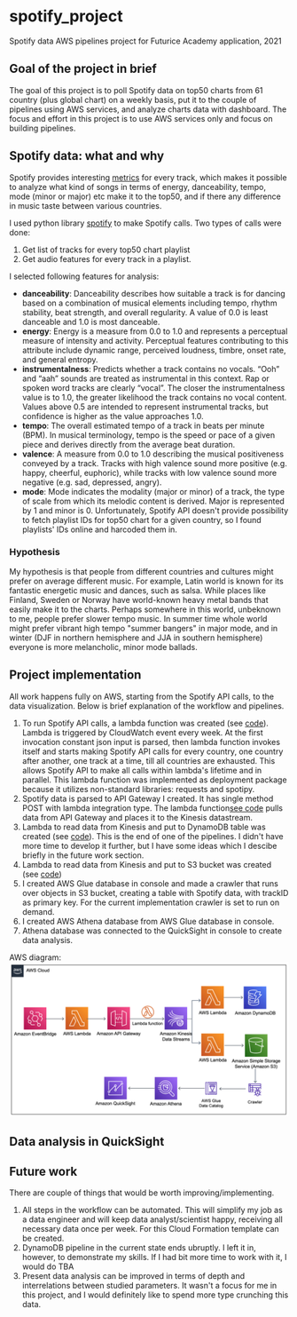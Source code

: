 # spotify_project
Spotify data AWS pipelines project for Futurice Academy application, 2021

## Goal of the project in brief
The goal of this project is to poll Spotify data on top50 charts from 61 country (plus global chart) on a weekly basis, put it to the couple of pipelines using AWS services, and analyze charts data with dashboard. The focus and effort in this project is to use AWS services only and focus on building pipelines.

## Spotify data: what and why
Spotify provides interesting [metrics](https://developer.spotify.com/documentation/web-api/reference/#object-audiofeaturesobject) for every track, which makes it possible to analyze what kind of songs in terms of energy, danceability, tempo, mode (minor or major) etc make it to the top50, and if there any difference in music taste between various countries. 

I used python library [spotify](https://spotipy.readthedocs.io/en/2.19.0/#) to make Spotify calls. 
Two types of calls were done: 
1. Get list of tracks for every top50 chart playlist
2. Get audio features for every track in a playlist.

I selected following features for analysis:
- <b>danceability</b>: Danceability describes how suitable a track is for dancing based on a combination of musical elements including tempo, rhythm stability, beat strength, and overall regularity. A value of 0.0 is least danceable and 1.0 is most danceable.
- <b>energy</b>: Energy is a measure from 0.0 to 1.0 and represents a perceptual measure of intensity and activity.  Perceptual features contributing to this attribute include dynamic range, perceived loudness, timbre, onset rate, and general entropy.
- <b>instrumentalness</b>: Predicts whether a track contains no vocals. “Ooh” and “aah” sounds are treated as instrumental in this context. Rap or spoken word tracks are clearly “vocal”. The closer the instrumentalness value is to 1.0, the greater likelihood the track contains no vocal content. Values above 0.5 are intended to represent instrumental tracks, but confidence is higher as the value approaches 1.0.
- <b>tempo</b>: The overall estimated tempo of a track in beats per minute (BPM). In musical terminology, tempo is the speed or pace of a given piece and derives directly from the average beat duration.
- <b>valence</b>: A measure from 0.0 to 1.0 describing the musical positiveness conveyed by a track. Tracks with high valence sound more positive (e.g. happy, cheerful, euphoric), while tracks with low valence sound more negative (e.g. sad, depressed, angry).
- <b>mode</b>: Mode indicates the modality (major or minor) of a track, the type of scale from which its melodic content is derived. Major is represented by 1 and minor is 0.
Unfortunately, Spotify API doesn't provide possibility to fetch playlist IDs for top50 chart for a given country, so I found playlists' IDs online and harcoded them in.

### Hypothesis
My hypothesis is that people from different countries and cultures might prefer on average different music. For example, Latin world is known for its fantastic energetic music and dances, such as salsa. While places like Finland, Sweden or Norway have world-known heavy metal bands that easily make it to the charts. Perhaps somewhere in this world, unbeknown to me, people prefer slower tempo music. In summer time whole world might prefer vibrant high tempo "summer bangers" in major mode, and in winter (DJF in northern hemisphere and JJA in southern hemisphere) everyone is more melancholic, minor mode ballads.

## Project implementation
All work happens fully on AWS, starting from the Spotify API calls, to the data visualization. Below is brief explanation of the workflow and pipelines. 
1. To run Spotify API calls, a lambda function was created (see [code](https://github.com/ksenia-tabakova/spotify_project/blob/main/myFetchSpotifyDataSendtoAPI/lambda_function.py)). Lambda is triggered by CloudWatch event every week. At the first invocation constant json input is parsed, then lambda function invokes itself and starts making Spotify API calls for every country, one country after another, one track at a time, till all countries are exhausted. This allows Spotify API to make all calls within lambda's lifetime and in parallel. This lambda function was implemented as deployment package because it utilizes non-standard libraries: requests and spotipy.
2. Spotify data is parsed to API Gateway I created. It has single method POST with lambda integration type. The lambda function[see code](https://github.com/ksenia-tabakova/spotify_project/blob/main/myAPIGatewayToKinesis/lambda_function.py) pulls data from API Gateway and places it to the Kinesis datastream.
3. Lambda to read data from Kinesis and put to DynamoDB table was created (see [code](https://github.com/ksenia-tabakova/spotify_project/blob/main/myKinesisToDynamoDB/lambda_function.py)). This is the end of one of the pipelines. I didn't have more time to develop it further, but I have some ideas which I descibe briefly in the future work section.
4. Lambda to read data from Kinesis and put to S3 bucket was created (see [code](https://github.com/ksenia-tabakova/spotify_project/blob/main/myKinesisToS3Bucket/lambda_function.py))
5. I created AWS Glue database in console and made a crawler that runs over objects in S3 bucket, creating a table with Spotify data, with trackID as primary key. For the current implementation crawler is set to run on demand.
6. I created AWS Athena database from AWS Glue database in console.
7. Athena database was connected to the QuickSight in console to create data analysis.

AWS diagram:
![AWS diagram](./aws_diagram.png)
## Data analysis in QuickSight

## Future work
There are couple of things that would be worth improving/implementing.
1. All steps in the workflow can be automated. This will simplify my job as a data engineer and will keep data analyst/scientist happy, receiving all necessary data once per week. For this Cloud Formation template can be created.
2. DynamoDB pipeline in the current state ends ubruptly. I left it in, however, to demonstrate my skills. If I had bit more time to work with it, I would do TBA
3. Present data analysis can be improved in terms of depth and interrelations between studied parameters. It wasn't a focus for me in this project, and I would definitely like to spend more type crunching this data. 

